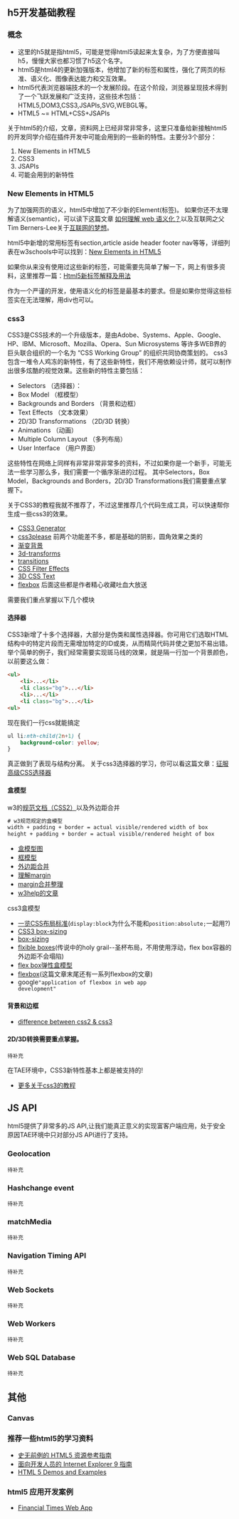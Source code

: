 h5开发基础教程
---

### 概念

*  这里的h5就是指html5，可能是觉得html5读起来太复杂，为了方便直接叫h5，慢慢大家也都习惯了h5这个名字。
*  html5是html4的更新加强版本，他增加了新的标签和属性，强化了网页的标准、语义化、图像表达能力和交互效果。
*  html5代表浏览器端技术的一个发展阶段。在这个阶段，浏览器呈现技术得到了一个飞跃发展和广泛支持，这些技术包括：HTML5,DOM3,CSS3,JSAPIs,SVG,WEBGL等。
*  HTML5 ~= HTML+CSS+JSAPIs


关于html5的介绍，文章，资料网上已经非常非常多，这里只准备给新接触html5的开发同学介绍在插件开发中可能会用到的一些新的特性。主要分3个部分：

1.  New Elements in HTML5
2.  CSS3
3.  JSAPIs
4.  可能会用到的新特性



### New Elements in HTML5

为了加强网页的语义，html5中增加了不少新的Element(标签)。
如果你还不太理解语义(semantic)，可以读下这篇文章 [如何理解 web 语义化？](http://www.zhihu.com/question/20455165)以及互联网之父Tim Berners-Lee关于[互联网的梦想](http://www.html5tutorial.info/html5-semantic.php "Towards Semantic Web")。

html5中新增的常用标签有section,article aside header footer nav等等，详细列表在w3schools中可以找到：[New Elements in HTML5](http://www.w3schools.com/html/html5_new_elements.asp)

如果你从来没有使用过这些新的标签，可能需要先简单了解一下，网上有很多资料，这里推荐一篇：[Html5新标签解释及用法](http://www.daqianduan.com/2857.html)

作为一个严谨的开发，使用语义化的标签是最基本的要求。但是如果你觉得这些标签实在无法理解，用div也可以。

### css3

CSS3是CSS技术的一个升级版本，是由Adobe、Systems、Apple、Google、HP、IBM、Microsoft、Mozilla、Opera、Sun Microsystems 等许多WEB界的巨头联合组织的一个名为 “CSS Working Group” 的组织共同协商策划的。
css3包含一堆令人鸡冻的新特性，有了这些新特性，我们不用依赖设计师，就可以制作出很多炫酷的视觉效果。这些新的特性主要包括：

*  Selectors （选择器）： 
*  Box Model （框模型）
*  Backgrounds and Borders （背景和边框）
*  Text Effects （文本效果）
*  2D/3D Transformations （2D/3D 转换）
*  Animations （动画）
*  Multiple Column Layout （多列布局）
*  User Interface （用户界面）


这些特性在网络上同样有非常非常非常多的资料，不过如果你是一个新手，可能无法一些学习那么多，我们需要一个循序渐进的过程。
其中Selectors，Box Model，Backgrounds and Borders，2D/3D Transformations我们需要重点掌握下。

关于CSS3的教程我就不推荐了，不过这里推荐几个代码生成工具，可以快速帮你生成一些css3的效果。

-  [CSS3 Generator](http://css3generator.com/) 
-  [css3please](http://css3please.com/) 前两个功能差不多，都是基础的阴影，圆角效果之类的
-  [渐变背景](http://www.colorzilla.com/gradient-editor/)
-  [3d-transforms](http://ie.microsoft.com/testdrive/Graphics/hands-on-css3/hands-on_3d-transforms.htm)
-  [transitions](http://ie.microsoft.com/testdrive/Graphics/hands-on-css3/hands-on_transitions.htm)
-  [CSS Filter Effects](http://labs.qianduan.net/css_filter.html)
-  [3D CSS Text](http://www.3dcsstext.com/)
-  [flexbox](http://flexiejs.com/playground/) 后面这些都是作者精心收藏吐血大放送



需要我们重点掌握以下几个模块

#### 选择器

CSS3新增了十多个选择器，大部分是伪类和属性选择器。你可用它们选取HTML结构中的特定片段而无需增加特定的ID或类，从而精简代码并使之更加不易出错。
举个简单的例子，我们经常需要实现斑马线的效果，就是隔一行加一个背景颜色，以前要这么做：

```html
<ul>
	<li>...</li>
	<li class="bg">...</li>
	<li>...</li>
	<li class="bg">...</li>
<ul>
```

现在我们一行css就能搞定

```css
ul li:nth-child(2n+1) {
	background-color: yellow;
}
```

真正做到了表现与结构分离。
关于css3选择器的学习，你可以看这篇文章：[征服高级CSS选择器](http://www.qianduan.net/taming-advanced-css-selectors.html)



#### 盒模型
w3的[规范文档（CSS2）](http://www.w3.org/TR/CSS2/box.html "css2 box model")以及外边距合并

```html
# w3规范规定的盒模型
width + padding + border = actual visible/rendered width of box
height + padding + border = actual visible/rendered height of box
```

-	[盒模型图](http://www.w3.org/TR/CSS2/images/boxdim.png)
-	[框模型](http://www.w3school.com.cn/css/css_boxmodel.asp)
-   [外边距合并](http://www.w3school.com.cn/css/css_margin_collapsing.asp)
-	[理解margin](http://www.hicss.net/do-not-tell-me-you-understand-margin/)
-	[margin合并整理](http://yiminghe.iteye.com/blog/697284 "margin合并整理")
-	[w3help的文章](http://www.w3help.org/zh-cn/kb/006/ "CSS 框模型( Box module )")

css3盒模型
-	[一览CSS布局标准](http://hikejun.com/blog/2013/05/03/%E4%B8%80%E8%A7%88css%E5%B8%83%E5%B1%80%E6%A0%87%E5%87%86/ '@豆瓣张克军')(<code>display:block</code>为什么不能和<code>position:absolute;</code>一起用?)
-	[CSS3 box-sizing](http://www.w3cplus.com/content/css3-box-sizing)
-	[box-sizing](https://developer.mozilla.org/en-US/docs/Web/CSS/box-sizing "mozilla developer network")
-	[flxible boxes](https://developer.mozilla.org/en-US/docs/Web/Guide/CSS/Flexible_boxes)(传说中的holy grail--圣杯布局，不用使用浮动，flex box容器的外边距不会塌陷)
-	[flex box弹性盒模型](http://www.cnblogs.com/acmilan/archive/2012/03/02/2377812.html)
-	[flexbox](http://www.w3cplus.com/css3/a-guide-to-flexbox.html)(这篇文章末尾还有一系列flexbox的文章)
-	google<code>"application of flexbox in web app development"</code>

#### 背景和边框
-	[difference between css2 & css3](http://webdesign.about.com/od/css3/a/differences-css2-css3_2.htm "Backgrounds and Borders in CSS3")

#### 2D/3D转换需要重点掌握。

	待补充


在TAE环境中，CSS3新特性基本上都是被支持的!
-	[更多关于css3的教程](http://webdesign.about.com/od/css3/ "about.com css3")





## JS API

html5提供了非常多的JS API,让我们能真正意义的实现富客户端应用，处于安全原因TAE环境中只对部分JS API进行了支持。

### Geolocation

	待补充

### Hashchange event

	待补充

### matchMedia

	待补充

### Navigation Timing API

	待补充

### Web Sockets

	待补充

### Web Workers

	待补充

### Web SQL Database

	待补充






##  其他

### Canvas














### 推荐一些html5的学习资料

-  [史无前例的 HTML5 资源参考指南](http://www.mangguo.org/the-ultimate-html5-resource-guide/)
-  [面向开发人员的 Internet Explorer 9 指南](http://msdn.microsoft.com/zh-cn/ie/ff468705.aspx)
-  [HTML 5 Demos and Examples](http://html5demos.com/)


### html5 应用开发案例
-	[Financial Times Web App](http://coding.smashingmagazine.com/2013/05/23/building-the-new-financial-times-web-app/ "building-the-new-financial-times-web-app")

